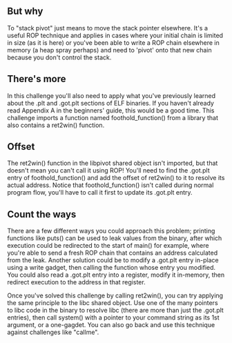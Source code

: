 
## But why

To "stack pivot" just means to move the stack pointer elsewhere. It's a useful ROP technique and applies in cases where your initial chain is limited in size (as it is here) or you've been able to write a ROP chain elsewhere in memory (a heap spray perhaps) and need to 'pivot' onto that new chain because you don't control the stack.
## There's more

In this challenge you'll also need to apply what you've previously learned about the .plt and .got.plt sections of ELF binaries. If you haven't already read Appendix A in the beginners' guide, this would be a good time. This challenge imports a function named foothold_function() from a library that also contains a ret2win() function.
## Offset

The ret2win() function in the libpivot shared object isn't imported, but that doesn't mean you can't call it using ROP! You'll need to find the .got.plt entry of foothold_function() and add the offset of ret2win() to it to resolve its actual address. Notice that foothold_function() isn't called during normal program flow, you'll have to call it first to update its .got.plt entry.
## Count the ways

There are a few different ways you could approach this problem; printing functions like puts() can be used to leak values from the binary, after which execution could be redirected to the start of main() for example, where you're able to send a fresh ROP chain that contains an address calculated from the leak. Another solution could be to modify a .got.plt entry in-place using a write gadget, then calling the function whose entry you modified. You could also read a .got.plt entry into a register, modify it in-memory, then redirect execution to the address in that register.

Once you've solved this challenge by calling ret2win(), you can try applying the same principle to the libc shared object. Use one of the many pointers to libc code in the binary to resolve libc (there are more than just the .got.plt entries), then call system() with a pointer to your command string as its 1st argument, or a one-gagdet. You can also go back and use this technique against challenges like "callme".
